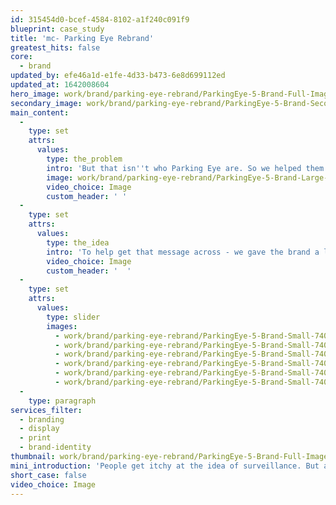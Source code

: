 ```yaml
---
id: 315454d0-bcef-4584-8102-a1f240c091f9
blueprint: case_study
title: 'mc- Parking Eye Rebrand'
greatest_hits: false
core:
  - brand
updated_by: efe46a1d-e1fe-4d33-b473-6e8d699112ed
updated_at: 1642008604
hero_image: work/brand/parking-eye-rebrand/ParkingEye-5-Brand-Full-Image-1360x768.5.jpg
secondary_image: work/brand/parking-eye-rebrand/ParkingEye-5-Brand-Secondary-Image-896x597.jpg
main_content:
  -
    type: set
    attrs:
      values:
        type: the_problem
        intro: 'But that isn''t who Parking Eye are. So we helped them come up with a brand to support their strategic ambitions for the long term. Their goal? To help land owners take control of parking on their sites and to reduce costs with smart technology.'
        image: work/brand/parking-eye-rebrand/ParkingEye-5-Brand-Large-927x522.jpg
        video_choice: Image
        custom_header: ' '
  -
    type: set
    attrs:
      values:
        type: the_idea
        intro: 'To help get that message across - we gave the brand a lighter touch. Through a fresh colour palette, a softer typeface and a new tone of voice, Parking Eye started to show how they oversee rather than enforce. And you know what? It worked. The transformation of ParkingEye’s brand has been a huge success, which just goes to show the importance of brand perception.'
        video_choice: Image
        custom_header: '  '
  -
    type: set
    attrs:
      values:
        type: slider
        images:
          - work/brand/parking-eye-rebrand/ParkingEye-5-Brand-Small-740x416.25-1.jpg
          - work/brand/parking-eye-rebrand/ParkingEye-5-Brand-Small-740x416.25-2.jpg
          - work/brand/parking-eye-rebrand/ParkingEye-5-Brand-Small-740x416.25-3.jpg
          - work/brand/parking-eye-rebrand/ParkingEye-5-Brand-Small-740x416.25-4.jpg
          - work/brand/parking-eye-rebrand/ParkingEye-5-Brand-Small-740x416.25-5.jpg
          - work/brand/parking-eye-rebrand/ParkingEye-5-Brand-Small-740x416.25-6.jpg
  -
    type: paragraph
services_filter:
  - branding
  - display
  - print
  - brand-identity
thumbnail: work/brand/parking-eye-rebrand/ParkingEye-5-Brand-Full-Image-1360x768.5-thumbnail.jpg
mini_introduction: 'People get itchy at the idea of surveillance. But almost by accident, Parking Eye had created the wrong impression with its old brand. With strong black and yellow colours, angular chevron graphics and strong messaging, they looked and sounded way too authoritarian.'
short_case: false
video_choice: Image
---
```

